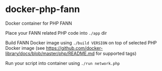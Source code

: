 # docker-php-fann
Docker container for PHP FANN

Place your FANN related PHP code into `./app` dir

Build FANN Docker image using `./build VERSION` on top of selected PHP Docker image (see https://github.com/docker-library/docs/blob/master/php/README.md for supported tags)

Run your script into container using `./run network.php` 